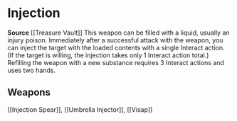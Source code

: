 ﻿---
id: '407'
name: Injection
rarity: Common
source: '[[DATABASE/source/Treasure Vault|Treasure Vault]]'
trait:
- Injection
type: Trait

---
# Injection

**Source** [[Treasure Vault]] 
This weapon can be filled with a liquid, usually an injury poison. Immediately after a successful attack with the weapon, you can inject the target with the loaded contents with a single Interact action. (If the target is willing, the injection takes only 1 Interact action total.) Refilling the weapon with a new substance requires 3 Interact actions and uses two hands.

## Weapons

[[Injection Spear]], [[Umbrella Injector]], [[Visap]]